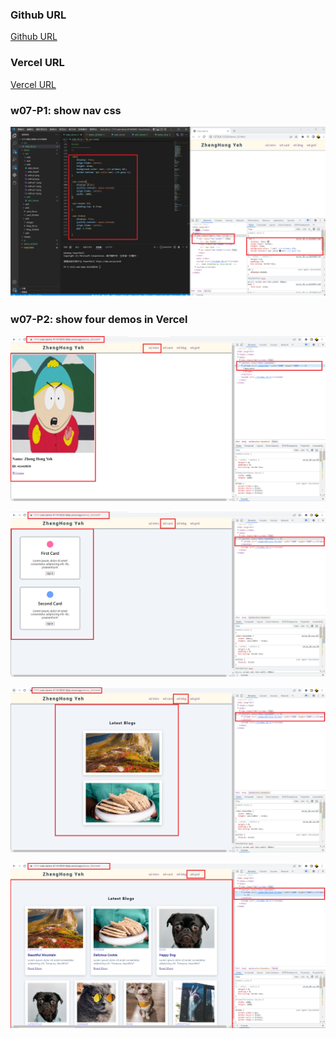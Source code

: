 ### Github URL

[Github URL](https://github.com/k9202ky/1111-web-demo-411418030)

### Vercel URL

[Vercel URL](https://1111-web-demo-411418030-8j4p.vercel.app/)

### w07-P1: show nav css

![](w07-p1.png)

### w07-P2: show four demos in Vercel

![](w07-p2-1.png)

![](w07-p2-2.png)

![](w07-p2-3.png)

![](w07-p2-4.png)
